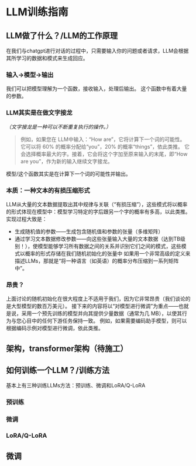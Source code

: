 # LLM训练指南
## LLM做了什么？/LLM的工作原理
在我们与chatgpt进行对话的过程中，只需要输入你的问题或者请求，LLM会根据其所学习的数据和模式来生成回应。

### 输入->模型->输出
我们可以把模型理解为一个函数，接收输入，处理后输出。
这个函数中有着大量的参数。
  
### LLM其实是在做文字接龙
*（文字接龙是一种可以不断重复执行的操作。）*
>例如，如果您在 LLM中输入：“How are”，它将计算下一个词的可能性。
>它可以将 60% 的概率分配给“you”，20% 的概率“things”，依此类推。
>它会选择概率最大的字。接着，它会将这个字加至原来输入的末尾，即“How are you”，作为新的输入继续文字接龙。

模型/这个函数其实是在计算下一个词的可能性并输出。

### 本质：一种文本的有损压缩形式
LLM从大量的文本数据提取出其中规律与关联（“有损压缩”），这些模式将以概率的形式体现在模型中：模型学习特定的字后跟另一个字的概率有多高，以此类推。
实现过程大致是：
- 生成随机值的参数——生成包含随机值和参数的张量（多维矩阵）
- 通过学习文本数据修改参数——向这些张量输入大量的文本数据（达到TB级别！），使模型能够学习所有数据之间的关系并识别它们之间的模式，这些模式以概率的形式存储在我们随机初始化的张量中
如果用一个非常高级的定义来描述LLMs，那就是“将一种语言（如英语）的概率分布压缩到一系列矩阵中”。
  
### 昂贵？
上面讨论的随机初始化在很大程度上不适用于我们，因为它非常昂贵（我们谈论的是大型模型的数百万美元）。
接下来的内容将以“对模型进行微调”为重点——也就是说，采用一个预先训练的模型并向其提供少量数据（通常为几 MB），以使其行为与您心目中的任何下游任务保持一致。
例如，如果需要编码助手模型，则可以根据编码示例对模型进行微调，依此类推。
  


## 架构，transformer架构（待施工）

## 如何训练一个LLM？/训练方法
基本上有三种训练LLMs方法：预训练、微调和LoRA/Q-LoRA
### 预训练
### 微调
### LoRA/Q-LoRA

## 微调
